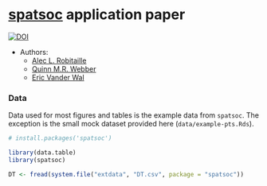 # [spatsoc](spatsoc.robitalec.ca) application paper



[![DOI](https://zenodo.org/badge/186687068.svg)](https://zenodo.org/badge/latestdoi/186687068)



- Authors:
  - [Alec L. Robitaille](http://robitalec.ca)
  - [Quinn M.R. Webber](https://qwebber.weebly.com/)
  - [Eric Vander Wal](http://weel.gitlab.io)




### Data

Data used for most figures and tables is the example data from `spatsoc`. The exception is the small mock dataset provided here (`data/example-pts.Rds`).

```r
# install.packages('spatsoc')

library(data.table)
library(spatsoc)

DT <- fread(system.file("extdata", "DT.csv", package = "spatsoc"))
```
